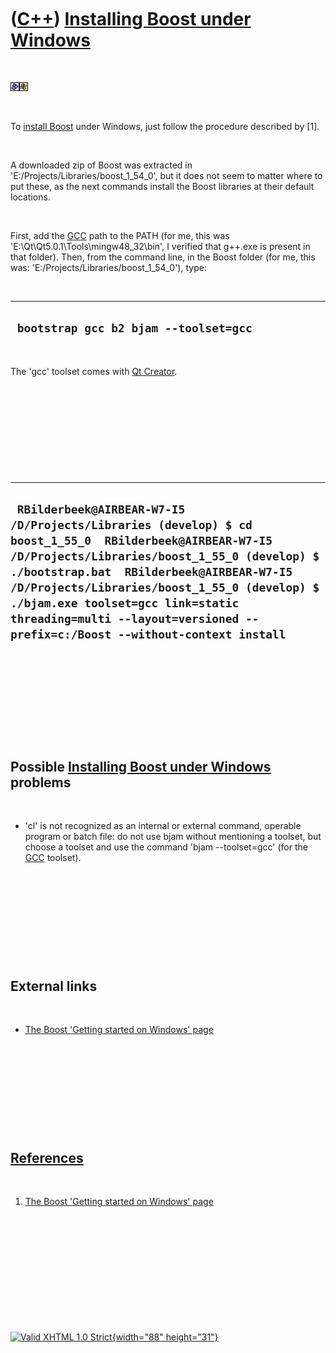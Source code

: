



 

 

 

 

 

([C++](Cpp.htm)) [Installing Boost under Windows](CppBoostInstallWindows.htm)
=============================================================================

 

![Boost](PicBoost.png)![Windows](PicWindows.png)

 

To [install Boost](CppBoostInstall.htm) under Windows, just follow the
procedure described by \[1\].

 

A downloaded zip of Boost was extracted in
'E:/Projects/Libraries/boost\_1\_54\_0', but it does not seem to matter
where to put these, as the next commands install the Boost libraries at
their default locations.

 

First, add the [GCC](CppGcc.htm) path to the PATH (for me, this was
'E:\\Qt\\Qt5.0.1\\Tools\\mingw48\_32\\bin', I verified that g++.exe is
present in that folder). Then, from the command line, in the Boost
folder (for me, this was: 'E:/Projects/Libraries/boost\_1\_54\_0'),
type:

 

  ----------------------------------------
  ` bootstrap gcc b2 bjam --toolset=gcc`
  ----------------------------------------

 

The 'gcc' toolset comes with [Qt Creator](CppQtCreator.htm).

 

 

 

 

 

  ----------------------------------------------------------------------------------------------------------------------------------------------------------------------------------------------------------------------------------------------------------------------------------------------------------------------------------------------------------------------
  ` RBilderbeek@AIRBEAR-W7-I5 /D/Projects/Libraries (develop) $ cd boost_1_55_0  RBilderbeek@AIRBEAR-W7-I5 /D/Projects/Libraries/boost_1_55_0 (develop) $ ./bootstrap.bat  RBilderbeek@AIRBEAR-W7-I5 /D/Projects/Libraries/boost_1_55_0 (develop) $ ./bjam.exe toolset=gcc link=static threading=multi --layout=versioned --prefix=c:/Boost --without-context install`
  ----------------------------------------------------------------------------------------------------------------------------------------------------------------------------------------------------------------------------------------------------------------------------------------------------------------------------------------------------------------------

 

 

 

 

 

Possible [Installing Boost under Windows](CppBoostInstallWindows.htm) problems
------------------------------------------------------------------------------

 

-   'cl' is not recognized as an internal or external command, operable
    program or batch file: do not use bjam without mentioning a toolset,
    but choose a toolset and use the command 'bjam --toolset=gcc' (for
    the [GCC](CppGcc.htm) toolset).

 

 

 

 

 

External links
--------------

 

-   [The Boost 'Getting started on Windows'
    page](http://www.boost.org/doc/libs/1_44_0/more/getting_started/windows.html)

 

 

 

 

 

[References](CppReferences.htm)
-------------------------------

 

1.  [The Boost 'Getting started on Windows'
    page](http://www.boost.org/doc/libs/1_44_0/more/getting_started/windows.html)

 

 

 

 

 





 

[![Valid XHTML 1.0 Strict](valid-xhtml10.png){width="88"
height="31"}](http://validator.w3.org/check?uri=referer)
